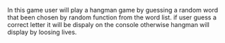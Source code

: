 In this game user will play a hangman game by guessing a random word that been chosen by random function from the word list. if user guess a correct letter it will be dispaly on the console otherwise hangman will display by loosing lives.
